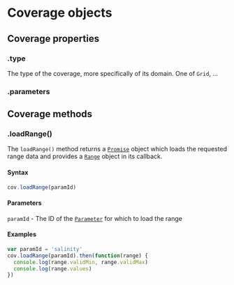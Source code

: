 # Coverage objects

## Coverage properties

### .type

The type of the coverage, more specifically of its domain. One of `Grid`, ...

### .parameters



## Coverage methods

### .loadRange()

The `loadRange()` method returns a [`Promise`](https://developer.mozilla.org/de/docs/Web/JavaScript/Reference/Global_Objects/Promise) object which loads the requested range data and provides a [`Range`](Range.md) object in its callback.

#### Syntax

```js
cov.loadRange(paramId)
```

#### Parameters

`paramId` - The ID of the [`Parameter`](Parameter.md) for which to load the range

#### Examples

```js
var paramId = 'salinity'
cov.loadRange(paramId).then(function(range) {
  console.log(range.validMin, range.validMax)
  console.log(range.values)
})
```
